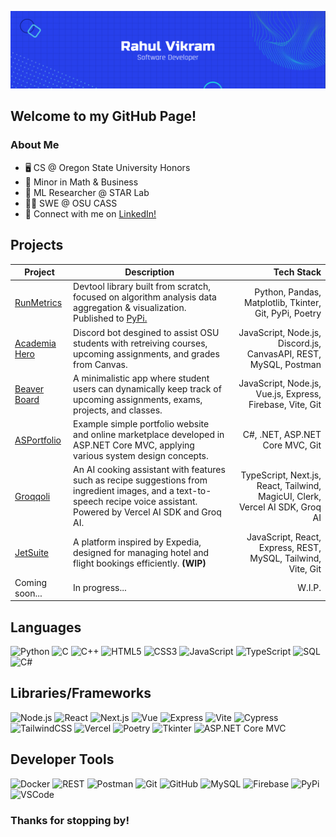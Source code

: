 [![GitHub Banner](banner-blue.png "GitHub Banner")](https://www.linkedin.com/in/rahul-vikram/)

## Welcome to my GitHub Page!
### About Me
- 🖥️ CS @ Oregon State University Honors 
- 💼 Minor in Math & Business
- 🧠 ML Researcher @ STAR Lab
- 👩‍💻 SWE @ OSU CASS
- 🔗 Connect with me on [LinkedIn!](https://www.linkedin.com/in/rahul-vikram/)

## Projects
| Project  | Description | Tech Stack |
| ------------- |-------------|-----:|
| [RunMetrics](https://github.com/rahulvikram/RunMetrics-Visualizer) | Devtool library built from scratch, focused on algorithm analysis data aggregation & visualization. Published to [PyPi.](https://pypi.org/project/runmetricsvisualizer/) | Python, Pandas, Matplotlib, Tkinter, Git, PyPi, Poetry |
| [Academia Hero](https://github.com/rahulvikram/Academia-Hero/)  | Discord bot desgined to assist OSU students with retreiving courses, upcoming assignments, and grades from Canvas. | JavaScript, Node.js, Discord.js, CanvasAPI, REST, MySQL, Postman |
| [Beaver Board](https://github.com/rahulvikram/beaver-board) | A minimalistic app where student users can dynamically keep track of upcoming assignments, exams, projects, and classes. | JavaScript, Node.js, Vue.js, Express, Firebase, Vite, Git |
| [ASPortfolio](https://github.com/rahulvikram/aspnet) | Example simple portfolio website and online marketplace developed in ASP.NET Core MVC, applying various system design concepts. | C#, .NET, ASP.NET Core MVC, Git |
| [Groqqoli](https://github.com/rahulvikram/groqqoli-beavhacks/) | An AI cooking assistant with features such as recipe suggestions from ingredient images, and a text-to-speech recipe voice assistant. Powered by Vercel AI SDK and Groq AI.| TypeScript, Next.js, React, Tailwind, MagicUI, Clerk, Vercel AI SDK, Groq AI |
| [JetSuite](https://github.com/rahulvikram/jet-suite/) | A platform inspired by Expedia, designed for managing hotel and flight bookings efficiently. **(WIP)** | JavaScript, React, Express, REST, MySQL, Tailwind, Vite, Git |
| Coming soon...  | In progress... | W.I.P. |

## Languages
![Python](https://img.shields.io/badge/python-3670A0?style=for-the-badge&logo=python&logoColor=ffdd54)
![C](https://img.shields.io/badge/c-%2300599C.svg?style=for-the-badge&logo=c&logoColor=white)
![C++](https://img.shields.io/badge/c++-%2300599C.svg?style=for-the-badge&logo=c%2B%2B&logoColor=white)
![HTML5](https://img.shields.io/badge/html-%23E34F26.svg?style=for-the-badge&logo=html5&logoColor=white)
![CSS3](https://img.shields.io/badge/css-%231572B6.svg?style=for-the-badge&logo=css3&logoColor=white)
![JavaScript](https://img.shields.io/badge/javascript-%23323330.svg?style=for-the-badge&logo=javascript&)
![TypeScript](https://shields.io/badge/TypeScript-3178C6?logo=TypeScript&logoColor=FFF&style=for-the-badge)
![SQL](https://img.shields.io/badge/sql-00758f.svg?style=for-the-badge&logo=sqlite&logoColor=ffca00)
![C#](https://img.shields.io/badge/C%23-239120?style=for-the-badge&logo=unity&logoColor=white)

## Libraries/Frameworks
![Node.js](https://img.shields.io/badge/node.js-6DA55F?style=for-the-badge&logo=node.js&logoColor=white)
![React](https://img.shields.io/badge/-ReactJs-61DAFB?logo=react&logoColor=white&style=for-the-badge)
![Next.js](https://img.shields.io/badge/next.js-000000?style=for-the-badge&logo=nextdotjs&logoColor=white)
![Vue](https://img.shields.io/badge/Vue.js-35495E?style=for-the-badge&logo=vuedotjs&logoColor=4FC08D)
![Express](https://img.shields.io/badge/express.js-000000?style=for-the-badge&logo=express&logoColor=white)
![Vite](https://img.shields.io/badge/Vite-646CFF?style=for-the-badge&logo=Vite&logoColor=white)
![Cypress](https://img.shields.io/badge/-cypress-%23E5E5E5?logo=cypress&logoColor=058a5e&style=for-the-badge)
![TailwindCSS](https://img.shields.io/badge/Tailwind_CSS-grey?style=for-the-badge&logo=tailwind-css&logoColor=38B2AC)
![Vercel](https://img.shields.io/badge/Vercel-000000?style=for-the-badge&logo=vercel&logoColor=white)
![Poetry](https://img.shields.io/badge/-Poetry-60A5FA?logo=poetry&logoColor=white&style=for-the-badge)
![Tkinter](https://img.shields.io/badge/Tkinter-3670A0?style=for-the-badge&logo=fwefwef&logoColor=ffdd54)
![ASP.NET Core MVC](https://img.shields.io/badge/ASP.NET_Core-5C2D91?style=for-the-badge&logo=dot-net&logoColor=white)

## Developer Tools
![Docker](https://img.shields.io/badge/docker-0db7ed.svg?style=for-the-badge&logo=docker&logoColor=white)
![REST](https://img.shields.io/badge/-REST%20API-009688?logo=fastapi&logoColor=white&style=for-the-badge)
![Postman](https://img.shields.io/badge/-Postman-FF6C37?logo=postman&logoColor=white&style=for-the-badge)
![Git](https://img.shields.io/badge/-Git-F05032?logo=Git&logoColor=white&style=for-the-badge)
![GitHub](https://img.shields.io/badge/-GitHub-black?logo=Git&logoColor=white&style=for-the-badge)
![MySQL](https://img.shields.io/badge/-MYSQL-4479A1?logo=mySQL&logoColor=white&style=for-the-badge)
![Firebase](https://img.shields.io/badge/firebase-ffca28?style=for-the-badge&logo=firebase&logoColor=black)
![PyPi](https://img.shields.io/badge/-PyPi-3775A9?logo=pypi&logoColor=white&style=for-the-badge)
![VSCode](https://img.shields.io/badge/-VSCode-007ACC?logo=visual%20studio%20code&logoColor=white&style=for-the-badge)

### Thanks for stopping by!
